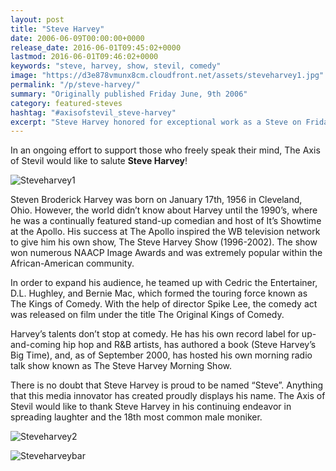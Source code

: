 ```yaml
---
layout: post
title: "Steve Harvey"
date: 2006-06-09T00:00:00+0000
release_date: 2016-06-01T09:45:02+0000
lastmod: 2016-06-01T09:46:02+0000
keywords: "steve, harvey, show, stevil, comedy"
image: "https://d3e878vmunx8cm.cloudfront.net/assets/steveharvey1.jpg"
permalink: "/p/steve-harvey/"
summary: "Originally published Friday June, 9th 2006"
category: featured-steves
hashtag: "#axisofstevil_steve-harvey"
excerpt: "Steve Harvey honored for exceptional work as a Steve on Friday June, 9th 2006"
---
```


[id_1]: https://d3e878vmunx8cm.cloudfront.net/assets/steveharvey1.jpg "Steveharvey1"[id_2]: https://d3e878vmunx8cm.cloudfront.net/assets/steveharvey2.jpg "Steveharvey2"[id_3]: https://d3e878vmunx8cm.cloudfront.net/assets/steveharveybar.jpg "Steveharveybar"

In an ongoing effort to support those who freely speak their mind, The Axis of Stevil would like to salute **Steve Harvey**!

![Steveharvey1][id_1]

Steven Broderick Harvey was born on January 17th, 1956 in Cleveland, Ohio.  However, the world didn’t know about Harvey until the 1990’s, where he was a continually featured stand-up comedian and host of It’s Showtime at the Apollo. His success at The Apollo inspired the WB television network to give him his own show, The Steve Harvey Show (1996-2002). The show won numerous NAACP Image Awards and was extremely popular within the African-American community.

In order to expand his audience, he teamed up with Cedric the Entertainer, D.L. Hughley, and Bernie Mac, which formed the touring force known as The Kings of Comedy.  With the help of director Spike Lee, the comedy act was released on film under the title The Original Kings of Comedy.

Harvey’s talents don’t stop at comedy.  He has his own record label for up-and-coming hip hop and R&B artists, has authored a book (Steve Harvey’s Big Time), and, as of September 2000, has hosted his own morning radio talk show known as The Steve Harvey Morning Show.

There is no doubt that Steve Harvey is proud to be named “Steve”.  Anything that this media innovator has created proudly displays his name.  The Axis of Stevil would like to thank Steve Harvey in his continuing endeavor in spreading laughter and the 18th most common male moniker.

![Steveharvey2][id_2]

![Steveharveybar][id_3]
